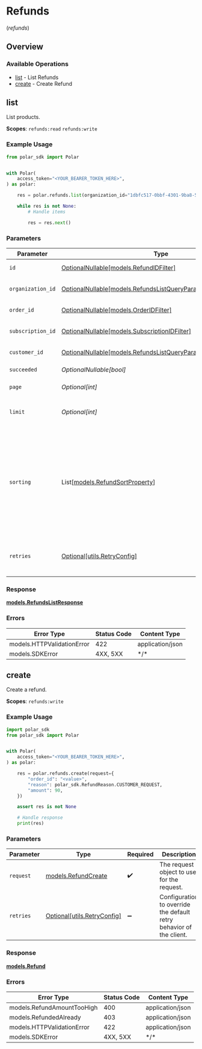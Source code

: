 # Refunds
(*refunds*)

## Overview

### Available Operations

* [list](#list) - List Refunds
* [create](#create) - Create Refund

## list

List products.

**Scopes**: `refunds:read` `refunds:write`

### Example Usage

```python
from polar_sdk import Polar


with Polar(
    access_token="<YOUR_BEARER_TOKEN_HERE>",
) as polar:

    res = polar.refunds.list(organization_id="1dbfc517-0bbf-4301-9ba8-555ca42b9737")

    while res is not None:
        # Handle items

        res = res.next()

```

### Parameters

| Parameter                                                                                                                                                               | Type                                                                                                                                                                    | Required                                                                                                                                                                | Description                                                                                                                                                             |
| ----------------------------------------------------------------------------------------------------------------------------------------------------------------------- | ----------------------------------------------------------------------------------------------------------------------------------------------------------------------- | ----------------------------------------------------------------------------------------------------------------------------------------------------------------------- | ----------------------------------------------------------------------------------------------------------------------------------------------------------------------- |
| `id`                                                                                                                                                                    | [OptionalNullable[models.RefundIDFilter]](../../models/refundidfilter.md)                                                                                               | :heavy_minus_sign:                                                                                                                                                      | Filter by refund ID.                                                                                                                                                    |
| `organization_id`                                                                                                                                                       | [OptionalNullable[models.RefundsListQueryParamOrganizationIDFilter]](../../models/refundslistqueryparamorganizationidfilter.md)                                         | :heavy_minus_sign:                                                                                                                                                      | Filter by organization ID.                                                                                                                                              |
| `order_id`                                                                                                                                                              | [OptionalNullable[models.OrderIDFilter]](../../models/orderidfilter.md)                                                                                                 | :heavy_minus_sign:                                                                                                                                                      | Filter by order ID.                                                                                                                                                     |
| `subscription_id`                                                                                                                                                       | [OptionalNullable[models.SubscriptionIDFilter]](../../models/subscriptionidfilter.md)                                                                                   | :heavy_minus_sign:                                                                                                                                                      | Filter by subscription ID.                                                                                                                                              |
| `customer_id`                                                                                                                                                           | [OptionalNullable[models.RefundsListQueryParamCustomerIDFilter]](../../models/refundslistqueryparamcustomeridfilter.md)                                                 | :heavy_minus_sign:                                                                                                                                                      | Filter by customer ID.                                                                                                                                                  |
| `succeeded`                                                                                                                                                             | *OptionalNullable[bool]*                                                                                                                                                | :heavy_minus_sign:                                                                                                                                                      | Filter by `succeeded`.                                                                                                                                                  |
| `page`                                                                                                                                                                  | *Optional[int]*                                                                                                                                                         | :heavy_minus_sign:                                                                                                                                                      | Page number, defaults to 1.                                                                                                                                             |
| `limit`                                                                                                                                                                 | *Optional[int]*                                                                                                                                                         | :heavy_minus_sign:                                                                                                                                                      | Size of a page, defaults to 10. Maximum is 100.                                                                                                                         |
| `sorting`                                                                                                                                                               | List[[models.RefundSortProperty](../../models/refundsortproperty.md)]                                                                                                   | :heavy_minus_sign:                                                                                                                                                      | Sorting criterion. Several criteria can be used simultaneously and will be applied in order. Add a minus sign `-` before the criteria name to sort by descending order. |
| `retries`                                                                                                                                                               | [Optional[utils.RetryConfig]](../../models/utils/retryconfig.md)                                                                                                        | :heavy_minus_sign:                                                                                                                                                      | Configuration to override the default retry behavior of the client.                                                                                                     |

### Response

**[models.RefundsListResponse](../../models/refundslistresponse.md)**

### Errors

| Error Type                 | Status Code                | Content Type               |
| -------------------------- | -------------------------- | -------------------------- |
| models.HTTPValidationError | 422                        | application/json           |
| models.SDKError            | 4XX, 5XX                   | \*/\*                      |

## create

Create a refund.

**Scopes**: `refunds:write`

### Example Usage

```python
import polar_sdk
from polar_sdk import Polar


with Polar(
    access_token="<YOUR_BEARER_TOKEN_HERE>",
) as polar:

    res = polar.refunds.create(request={
        "order_id": "<value>",
        "reason": polar_sdk.RefundReason.CUSTOMER_REQUEST,
        "amount": 90,
    })

    assert res is not None

    # Handle response
    print(res)

```

### Parameters

| Parameter                                                           | Type                                                                | Required                                                            | Description                                                         |
| ------------------------------------------------------------------- | ------------------------------------------------------------------- | ------------------------------------------------------------------- | ------------------------------------------------------------------- |
| `request`                                                           | [models.RefundCreate](../../models/refundcreate.md)                 | :heavy_check_mark:                                                  | The request object to use for the request.                          |
| `retries`                                                           | [Optional[utils.RetryConfig]](../../models/utils/retryconfig.md)    | :heavy_minus_sign:                                                  | Configuration to override the default retry behavior of the client. |

### Response

**[models.Refund](../../models/refund.md)**

### Errors

| Error Type                 | Status Code                | Content Type               |
| -------------------------- | -------------------------- | -------------------------- |
| models.RefundAmountTooHigh | 400                        | application/json           |
| models.RefundedAlready     | 403                        | application/json           |
| models.HTTPValidationError | 422                        | application/json           |
| models.SDKError            | 4XX, 5XX                   | \*/\*                      |